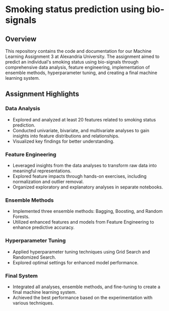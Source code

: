 # Smoking status prediction using bio-signals 

## Overview
This repository contains the code and documentation for our Machine Learning Assignment 3 at Alexandria University. The assignment aimed to predict an individual's smoking status using bio-signals through comprehensive data analysis, feature engineering, implementation of ensemble methods, hyperparameter tuning, and creating a final machine learning system.

## Assignment Highlights

### Data Analysis
- Explored and analyzed at least 20 features related to smoking status prediction.
- Conducted univariate, bivariate, and multivariate analyses to gain insights into feature distributions and relationships.
- Visualized key findings for better understanding.

### Feature Engineering
- Leveraged insights from the data analyses to transform raw data into meaningful representations.
- Explored feature impacts through hands-on exercises, including normalization and outlier removal.
- Organized exploratory and explanatory analyses in separate notebooks.

### Ensemble Methods
- Implemented three ensemble methods: Bagging, Boosting, and Random Forests.
- Utilized enhanced features and models from Feature Engineering to enhance predictive accuracy.

### Hyperparameter Tuning
- Applied hyperparameter tuning techniques using Grid Search and Randomized Search.
- Explored optimal settings for enhanced model performance.

### Final System
- Integrated all analyses, ensemble methods, and fine-tuning to create a final machine learning system.
- Achieved the best performance based on the experimentation with various techniques.
